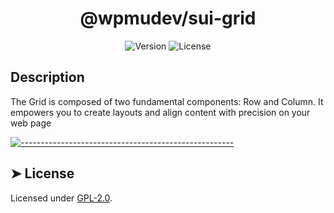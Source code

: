 <!-- ⚠️ This README has been generated from the file(s) "../../../blueprint.md" ⚠️--><h1 align="center">@wpmudev/sui-grid</h1>

<div style="text-align: center;">
<img src="https://img.shields.io/badge/Version-0.0.1-blue.svg" alt="Version"> <img src="https://img.shields.io/badge/License-GPL-orange.svg" alt="License">
</div>
<h2> Description </h2> The Grid is composed of two fundamental components: Row and Column. It empowers you to create layouts and align content with precision on your web page


[![-----------------------------------------------------](https://raw.githubusercontent.com/andreasbm/readme/master/assets/lines/colored.png)](#license)

## ➤ License
	
Licensed under [GPL-2.0](https://opensource.org/licenses/GPL-2.0).

